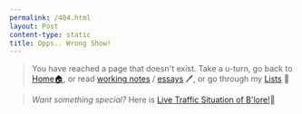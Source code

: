 ```yaml
---
permalink: /404.html
layout: Post
content-type: static
title: Opps.. Wrong Show! 
---
```


> You have reached a page that doesn't exist. Take a u-turn, go back to [Home🏠](/), or read [working notes](/notes) / [essays](/writing) 🖊️, or go through my [Lists](/lists) 📜 


> *Want something special?* Here is
> [Live Traffic Situation of B'lore!](https://www.google.com/maps/@12.905244,77.6103042,13z/data=!5m1!1e1)🚦
